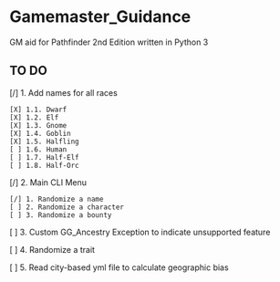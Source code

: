 # Gamemaster_Guidance
GM aid for Pathfinder 2nd Edition written in Python 3

## TO DO
[/] 1. Add names for all races

	[X] 1.1. Dwarf
	[X] 1.2. Elf
	[X] 1.3. Gnome
	[X] 1.4. Goblin
	[X] 1.5. Halfling
	[ ] 1.6. Human
	[ ] 1.7. Half-Elf
	[ ] 1.8. Half-Orc

[/] 2. Main CLI Menu

	[/] 1. Randomize a name
	[ ] 2. Randomize a character
	[ ] 3. Randomize a bounty

[ ] 3. Custom GG_Ancestry Exception to indicate unsupported feature

[ ] 4. Randomize a trait

[ ] 5. Read city-based yml file to calculate geographic bias
